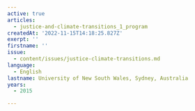 ```yaml
---
active: true
articles:
  - justice-and-climate-transitions_1_program
createdAt: '2022-11-15T14:18:25.827Z'
exerpt: ''
firstname: ''
issue:
  - content/issues/justice-climate-transitions.md
language:
  - English
lastname: University of New South Wales, Sydney, Australia
years:
  - 2015

---
```

